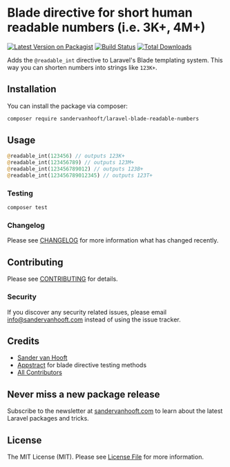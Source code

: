 # Blade directive for short human readable numbers (i.e. 3K+, 4M+)

[![Latest Version on Packagist](https://img.shields.io/packagist/v/sandervanhooft/laravel-blade-readable-numbers.svg?style=flat-square)](https://packagist.org/packages/sander-van-hooft/laravel-blade-readable-numbers)
[![Build Status](https://img.shields.io/travis/sandervanhooft/laravel-blade-readable-numbers/master.svg?style=flat-square)](https://travis-ci.org/sandervanhooft/laravel-blade-readable-numbers)
[![Total Downloads](https://img.shields.io/packagist/dt/sandervanhooft/laravel-blade-readable-numbers.svg?style=flat-square)](https://packagist.org/packages/sandervanhooft/laravel-blade-readable-numbers)
<!-- [![SensioLabsInsight](https://img.shields.io/sensiolabs/i/xxxxxxxxx.svg?style=flat-square)](https://insight.sensiolabs.com/projects/xxxxxxxxx)
[![Quality Score](https://img.shields.io/scrutinizer/g/sandervanhooft/laravel-blade-readable-numbers.svg?style=flat-square)](https://scrutinizer-ci.com/g/sandervanhooft/laravel-blade-readable-numbers) -->
Adds the `@readable_int` directive to Laravel's Blade templating system. This way you can shorten numbers into strings like `123K+`.

## Installation

You can install the package via composer:

```bash
composer require sandervanhooft/laravel-blade-readable-numbers
```

## Usage

```php
@readable_int(123456) // outputs 123K+
@readable_int(123456789) // outputs 123M+
@readable_int(123456789012) // outputs 123B+
@readable_int(123456789012345) // outputs 123T+
```

### Testing

``` bash
composer test
```

### Changelog

Please see [CHANGELOG](CHANGELOG.md) for more information what has changed recently.

## Contributing

Please see [CONTRIBUTING](CONTRIBUTING.md) for details.

### Security

If you discover any security related issues, please email info@sandervanhooft.com instead of using the issue tracker.

## Credits

- [Sander van Hooft](https://github.com/sandervanhooft)
- [Appstract](https://github.com/appstract/laravel-blade-directives) for blade directive testing methods
- [All Contributors](../../contributors)

## Never miss a new package release
Subscribe to the newsletter at [sandervanhooft.com](http://www.sandervanhooft.com) to learn about the latest Laravel packages and tricks.

## License

The MIT License (MIT). Please see [License File](LICENSE.md) for more information.
